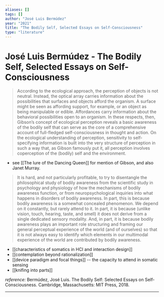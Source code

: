 ```yaml
---
aliases: []
tags: []
author: "José Luis Bermúdez"
year: "2021"
title: "The Bodily Self, Selected Essays on Self-Consciousness"
type: "literature"
---
```


# José Luis Bermúdez - The Bodily Self, Selected Essays on Self-Consciousness

> According to the ecological approach, the perception of objects is not neutral. Instead, the optical array carries information about the possibilities that surfaces and objects afford the organism. A surface might be seen as affording support, for example, or an object as being manipulable or edible. Affordances carry information about the behavioral possibilities open to an organism.
> In these respects, then, Gibson’s concept of ecological perception reveals a basic awareness of the bodily self that can serve as the core of a comprehensive account of full-fledged self-consciousness in thought and action. On the ecological understanding of perception, sensitivity to self-specifying information is built into the very structure of perception in such a way that, as Gibson famously put it, all perception involves coperception of the (bodily) self and the environment. 

- see [[The lure of the Dancing Queen]] for mention of Gibson, and also Janet Murray.

 > It is hard, and not particularly profitable, to try to disentangle the philosophical study of bodily awareness from the scientific study in psychology and physiology of how the mechanisms of bodily awareness function, or from neuropsychological inquiries into what happens in disorders of bodily awareness. In part, this is because bodily awareness is a somewhat concealed phenomenon. We depend on it constantly, but rarely attend to it. In part, it is because (unlike vision, touch, hearing, taste, and smell) it does not derive from a single dedicated sensory modality. And, in part, it is because bodily awareness plays an important role structuring and framing our general perceptual experience of the world (and of ourselves) so that it is not always easy to identify which elements in our multimodal experience of the world are contributed by bodily awareness.

- [[characteristics of somatics in HCI and interaction design]]
- [[contemplation beyond rationalization]]
- [[device paradigm and focal things]] -- the capacity to attend in somatic sensing
- [[knifing into parts]]

_reference:_ Bermúdez, José Luis. The Bodily Self: Selected Essays on Self-Consciousness. Cambridge, Massachusetts: MIT Press, 2018.

 
---
 